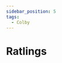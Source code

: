 ```yaml
---
sidebar_position: 5
tags:
  - Colby
---
```

# Ratlings

<!--
JPH3: 29-03-25:
Some suggestions, for while I am brainstorming other warbands:
- Thief (Maybe some bonus to Agi or movement, but very bad at fighting)
- Assassin (Maybe some bonus on charging, or can charge from out-of-sight with no penalty)
- 
-->